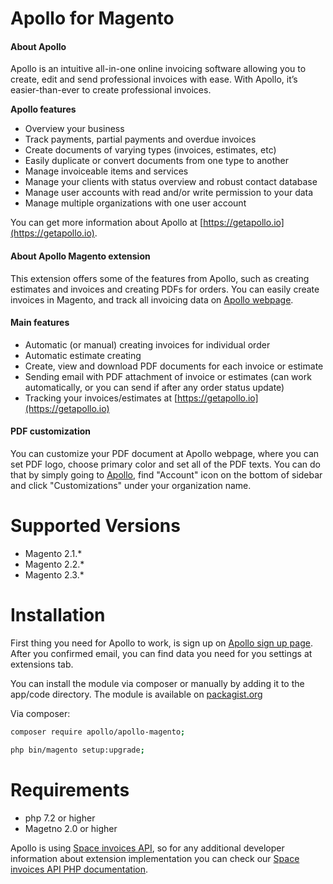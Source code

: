 # Apollo for Magento

#### About Apollo
Apollo is an intuitive all-in-one online invoicing software allowing you to create, edit and send professional invoices with ease. With Apollo, it’s easier-than-ever to create professional invoices.

**Apollo features**
- Overview your business
- Track payments, partial payments and overdue invoices
- Create documents of varying types (invoices, estimates, etc)
- Easily duplicate or convert documents from one type to another
- Manage invoiceable items and services
- Manage your clients with status overview and robust contact database
- Manage user accounts with read and/or write permission to your data
- Manage multiple organizations with one user account

You can get more information about Apollo at [https://getapollo.io](https://getapollo.io).

#### About Apollo Magento extension

This extension offers some of the features from Apollo, such as creating estimates and invoices and creating PDFs for orders.
You can easily create invoices in Magento, and track all invoicing data on [Apollo webpage](https://getapollo.io).

#### Main features
- Automatic (or manual) creating invoices for individual order
- Automatic estimate creating
- Create, view and download PDF documents for each invoice or estimate
- Sending email with PDF attachment of invoice or estimates (can work automatically, or you can send if after any order status update)
- Tracking your invoices/estimates at [https://getapollo.io](https://getapollo.io)

#### PDF customization

You can customize your PDF document at Apollo webpage, where you can set PDF logo, choose primary color and set all of the PDF texts.
You can do that by simply going to [Apollo](https://getapollo.io), find "Account" icon on the bottom of sidebar and click "Customizations" under your organization name.


# Supported Versions

* Magento 2.1.*
* Magento 2.2.*
* Magento 2.3.*

# Installation

First thing you need for Apollo to work, is sign up on [Apollo sign up page](https://getapollo.io/signup). After you confirmed email, you can find data you need for you settings at extensions tab.

You can install the module via composer or manually by adding it to the app/code directory. The module is available on [packagist.org](https://packagist.org/packages/apollo/apollo-magento)

Via composer:

``` bash
composer require apollo/apollo-magento;
```

``` bash
php bin/magento setup:upgrade;
```

# Requirements

* php 7.2 or higher
* Magetno 2.0 or higher


Apollo is using [Space invoices API](url=https://spaceinvoices.com/page/home), so for any additional developer information about extension implementation you can check our [Space invoices API PHP documentation](url=https://docs.spaceinvoices.com/?php).